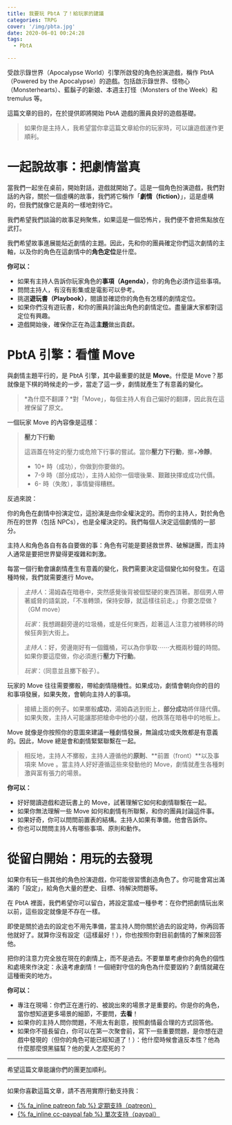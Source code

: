 ```yaml
---
title: 我要玩 PbtA 了！給玩家的建議
categories: TRPG
cover: '/img/pbta.jpg'
date: 2020-06-01 00:24:28
tags:
  - PbtA

---
```


受啟示錄世界（Apocalypse World）引擎所啟發的角色扮演遊戲，稱作 PbtA （Powered by the Apocalypse）的遊戲。包括啟示錄世界、怪物心（Monsterhearts）、藍鬍子的新娘、本週主打怪（Monsters of the Week）和 tremulus 等。

這篇文章的目的，在於提供即將開始 PbtA 遊戲的團員良好的遊戲基礎。

> 如果你是主持人，我希望當你拿這篇文章給你的玩家時，可以讓遊戲運作更順利。

# 一起說故事：把劇情當真

當我們一起坐在桌前，開始對話，遊戲就開始了。這是一個角色扮演遊戲，我們對話的內容，關於一個虛構的故事，我們將它稱作「**劇情（fiction）**」，這是虛構的，但我們就像它是真的一樣地對待它。

我們希望我們談論的故事足夠聚焦，如果這是一個恐怖片，我們便不會把焦點放在武打。

我們希望故事進展能貼近劇情的主題。因此，先和你的團員確定你們這次劇情的主軸，以及你的角色在這劇情中的**角色定位**是什麼。

**你可以：**

* 如果有主持人告訴你玩家角色的**事項（Agenda）**，你的角色必須作這些事項。
* 問問主持人，有沒有影集或是電影可以參考。
* 挑選**遊玩書（Playbook）**，閱讀並確認你的角色有怎樣的劇情定位。
* 如果你們沒有遊玩書，和你的團員討論出角色的劇情定位。盡量讓大家都對這定位有興趣。
* 遊戲開始後，確保你正在為這**主題**做出貢獻。

# PbtA 引擎：看懂 Move 

與劇情主題平行的，是 PbtA 引擎，其中最重要的就是 **Move**。什麼是 Move？那就像是下棋的時候走的一步，當走了這一步，劇情就產生了有意義的變化。

> *為什麼不翻譯？*對「Move」，每個主持人有自己偏好的翻譯，因此我在這裡保留了原文。

一個玩家 Move 的內容像是這樣：

> **壓力下行動**
> 
> 這涵蓋在特定的壓力或危險下行事的嘗試。當你**壓力下行動**，擲+**冷靜**。
> 
> * 10+ 時（成功），你做到你要做的。
> * 7-9 時（部分成功），主持人給你一個壞後果、艱難抉擇或成功代價。
> * 6- 時（失敗），事情變得糟糕。

反過來說：

你的角色在劇情中扮演定位，這扮演是由你全權決定的。而你的主持人，對於角色所在的世界（包括 NPCs），也是全權決定的。我們每個人決定這個劇情的一部分。

主持人和角色各自有各自要做的事：角色有可能是要拯救世界、破解謎團，而主持人通常是要把世界變得更複雜和刺激。

每當一個行動會讓劇情產生有意義的變化，我們需要決定這個變化如何發生。在這種時候，我們就需要進行 Move。

> *主持人*：湯姆森在暗巷中，突然感覺後背被個堅硬的東西頂著。那個男人帶著威脅的語氣說，「不准轉頭，保持安靜，就這樣往前走。」你要怎麼做？（GM move）
> 
> *玩家*：我想踢翻旁邊的垃圾桶，或是任何東西，趁著這人注意力被轉移的時候狂奔到大街上。
> 
> *主持人*：好，旁邊剛好有一個鐵桶，可以為你爭取⋯⋯大概兩秒鐘的時間。如果你要這麼做，你必須進行**壓力下行動**。
> 
> *玩家*：（同意並且擲下骰子）。

玩家的 Move 往往需要擲骰，帶給劇情隨機性。如果成功，劇情會朝向你的目的和事項發展，如果失敗，會朝向主持人的事項。

> 接續上面的例子。如果擲骰**成功**，湯姆森逃到街上，**部分成功**將伴隨代價。如果失敗，主持人可能讓那把槍命中他的小腿，他跌落在暗巷中的地板上。

Move 就像是你按照你的意圖來建議一種劇情發展，無論成功或失敗都是有意義的。因此，Move 總是會和劇情緊緊聯繫在一起。

> 相反地，主持人不擲骰，主持人遵循他的**原則**、**前置（front）**以及事項來  Move 。當主持人好好遵循這些來發動他的 Move，劇情就產生各種刺激與富有張力的場景。

**你可以：**

* 好好閱讀遊戲和遊玩書上的 Move，試著理解它如何和劇情聯繫在一起。
* 如果你無法理解一些 Move 如何和劇情有所聯繫，和你的團員討論這件事。
* 如果好奇，你可以問問前置表的結構。主持人如果有準備，他會告訴你。
* 你也可以問問主持人有哪些事項、原則和動作。

# 從留白開始：用玩的去發現

如果你有玩一些其他的角色扮演遊戲，你可能很習慣創造角色了。你可能會寫出滿滿的「設定」，給角色大量的歷史、目標、待解決問題等。

在 PbtA 裡面，我們希望你可以留白，將設定當成一種參考：在你們把劇情玩出來以前，這些設定就像是不存在一樣。

即使是關於過去的設定也不用先準備，當主持人問你關於過去的設定時，你再回答他就好了。就算你沒有設定（這樣最好！），你也按照你對目前劇情的了解來回答他。

把你的注意力完全放在現在的劇情上，而不是過去。不要單單考慮你的角色的個性和處境來作決定：永遠考慮劇情！一個絕對守信的角色為什麼要毀約？劇情就藏在這種衝突的地方。

**你可以：**

* 專注在現場：你們正在進行的、被說出來的場景才是重要的。你是你的角色，當你想知道更多場景的細節，不要問，**去看**！
* 如果你的主持人問你問題，不用太有創意，按照劇情最合理的方式回答他。
* 如果你不擅長留白，你可以在第一次聚會前，寫下一些重要問題，是你想在遊戲中發現的（但你的角色可能已經知道了！）：他什麼時候會違反本性？他為什麼那麼恨黑貓幫？他的愛人怎麼死的？

---

希望這篇文章能讓你們的團更加順利。

---

如果你喜歡這篇文章，請不吝用實際行動支持我：

* [{% fa_inline patreon fab %} 定期支持（patreon）](https://www.patreon.com/weihung)
* [{% fa_inline cc-paypal fab %} 單次支持（paypal）](https://www.paypal.com/pools/c/8jLP7Wsi80)
